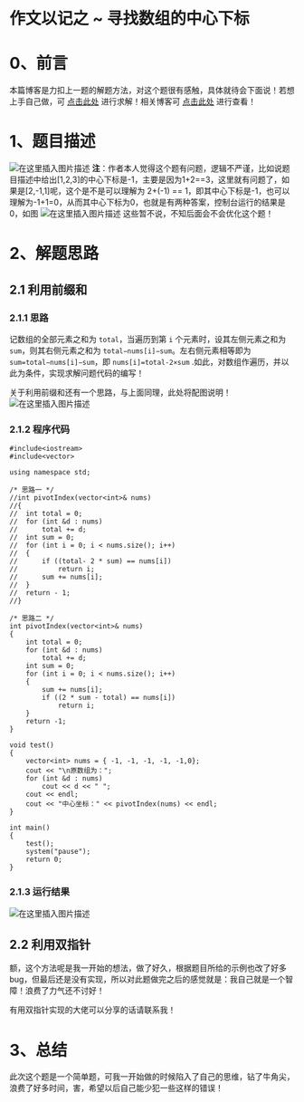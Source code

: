 作文以记之 ~ 寻找数组的中心下标
=
# 0、前言
本篇博客是力扣上一题的解题方法，对这个题很有感触，具体就待会下面说！若想上手自己做，可 [点击此处](https://leetcode-cn.com/problems/find-pivot-index/submissions/) 进行求解！相关博客可 [点击此处](https://blog.csdn.net/m0_51961114/article/details/123885796) 进行查看！
# 1、题目描述
![在这里插入图片描述](https://img-blog.csdnimg.cn/36ba8181785842e3a1500bbf2438423c.png?x-oss-process=image/watermark,type_d3F5LXplbmhlaQ,shadow_50,text_Q1NETiBA5bCP5by6fg==,size_20,color_FFFFFF,t_70,g_se,x_16)
**注**：作者本人觉得这个题有问题，逻辑不严谨，比如说题目描述中给出[1,2,3]的中心下标是-1，主要是因为1+2==3，这里就有问题了，如果是[2,-1,1]呢，这个是不是可以理解为 2+(-1) == 1，即其中心下标是-1，也可以理解为-1+1=0，从而其中心下标为0，也就是有两种答案，控制台运行的结果是0，如图
![在这里插入图片描述](https://img-blog.csdnimg.cn/fb396a5b9a2644dcb594bc0b2ca5060b.png?x-oss-process=image/watermark,type_d3F5LXplbmhlaQ,shadow_50,text_Q1NETiBA5bCP5by6fg==,size_20,color_FFFFFF,t_70,g_se,x_16)
这些暂不说，不知后面会不会优化这个题！

# 2、解题思路
## 2.1 利用前缀和
### 2.1.1 思路

记数组的全部元素之和为 `total`，当遍历到第 `i` 个元素时，设其左侧元素之和为`sum`，则其右侧元素之和为 `total−nums[i]−sum`。左右侧元素相等即为 `sum=total−nums[i]−sum`，即 `nums[i]=total-2×sum` .如此，对数组作遍历，并以此为条件，实现求解问题代码的编写！

关于利用前缀和还有一个思路，与上面同理，此处将配图说明！
![在这里插入图片描述](https://img-blog.csdnimg.cn/d08e186e9f074eefae76cbd58e4e8d7b.png?x-oss-process=image/watermark,type_d3F5LXplbmhlaQ,shadow_50,text_Q1NETiBA5bCP5by6fg==,size_20,color_FFFFFF,t_70,g_se,x_16)

### 2.1.2 程序代码


	#include<iostream>
	#include<vector>
	
	using namespace std;
	
	/* 思路一 */
	//int pivotIndex(vector<int>& nums) 
	//{
	//	int total = 0;
	//	for (int &d : nums)
	//		total += d;
	//	int sum = 0;
	//	for (int i = 0; i < nums.size(); i++)
	//	{
	//		if ((total- 2 * sum) == nums[i])
	//			return i;
	//		sum += nums[i];
	//	}
	//	return - 1;
	//}
	
	/* 思路二 */
	int pivotIndex(vector<int>& nums)
	{
		int total = 0;
		for (int &d : nums)
			total += d;
		int sum = 0;
		for (int i = 0; i < nums.size(); i++)
		{
			sum += nums[i];
			if ((2 * sum - total) == nums[i])
				return i;
		}
		return -1;
	}
	
	void test()
	{
		vector<int> nums = { -1, -1, -1, -1, -1,0};
		cout << "\n原数组为：";
		for (int &d : nums)
			cout << d << " ";
		cout << endl;
		cout << "中心坐标：" << pivotIndex(nums) << endl;
	}
	
	int main()
	{
		test();
		system("pause");
		return 0;
	}

### 2.1.3 运行结果
![在这里插入图片描述](https://img-blog.csdnimg.cn/fb47209087f540ef8aea9f89e68816f3.png?x-oss-process=image/watermark,type_d3F5LXplbmhlaQ,shadow_50,text_Q1NETiBA5bCP5by6fg==,size_20,color_FFFFFF,t_70,g_se,x_16)
## 2.2 利用双指针
额，这个方法呢是我一开始的想法，做了好久，根据题目所给的示例也改了好多bug，但最后还是没有实现，所以对此题做完之后的感觉就是：我自己就是一个智障！浪费了力气还不讨好！

有用双指针实现的大佬可以分享的话请联系我！

# 3、总结
此次这个题是一个简单题，可我一开始做的时候陷入了自己的思维，钻了牛角尖，浪费了好多时间，害，希望以后自己能少犯一些这样的错误！


